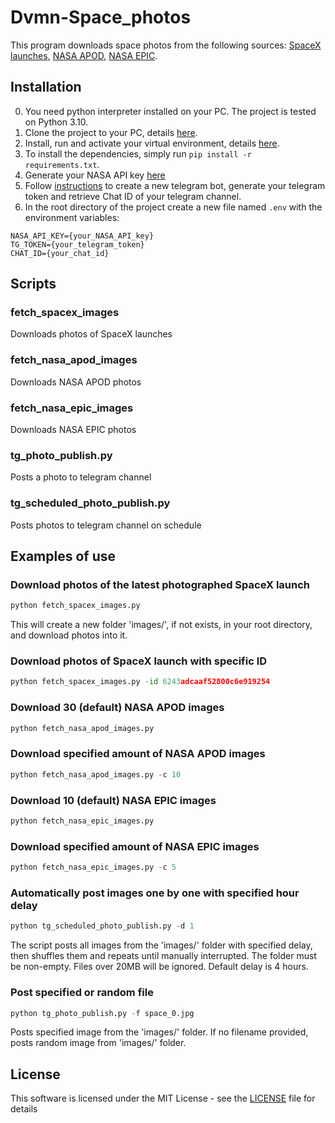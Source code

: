# Dvmn-Space_photos
This program downloads space photos from the following sources: [SpaceX launches](https://docs.spacexdata.com/), [NASA APOD](https://apod.nasa.gov/apod/), [NASA EPIC](https://epic.gsfc.nasa.gov/).

## Installation
0. You need python interpreter installed on your PС. The project is tested on Python 3.10.
1. Clone the project to your PC, details [here](https://docs.github.com/en/repositories/creating-and-managing-repositories/cloning-a-repository).
2. Install, run and activate your virtual environment, details [here](https://docs.python-guide.org/dev/virtualenvs/).
3. To install the dependencies, simply run ```pip install -r requirements.txt```.
4. Generate your NASA API key [here](https://api.nasa.gov/) 
5. Follow [instructions](https://sitogon.ru/blog/252-kak-sozdat-telegram-bot-poluchit-ego-token-i-chat-id) to create a new telegram bot, generate your telegram token and retrieve Chat ID of your telegram channel.
6. In the root directory of the project create a new file named `.env` with the environment variables:
```
NASA_API_KEY={your_NASA_API_key}
TG_TOKEN={your_telegram_token}
CHAT_ID={your_chat_id}
```

## Scripts
### fetch_spacex_images
Downloads photos of SpaceX launches

### fetch_nasa_apod_images
Downloads NASA APOD photos

### fetch_nasa_epic_images
Downloads NASA EPIC photos

### tg_photo_publish.py
Posts a photo to telegram channel

### tg_scheduled_photo_publish.py
Posts photos to telegram channel on schedule

## Examples of use

### Download photos of the latest photographed SpaceX launch
```python
python fetch_spacex_images.py
```
This will create a new folder 'images/', if not exists, in your root directory, and download photos into it.

### Download photos of SpaceX launch with specific ID
```python
python fetch_spacex_images.py -id 6243adcaaf52800c6e919254
```

### Download 30 (default) NASA APOD images
```python
python fetch_nasa_apod_images.py
```

### Download specified amount of NASA APOD images
```python
python fetch_nasa_apod_images.py -c 10
```

### Download 10 (default) NASA EPIC images
```python
python fetch_nasa_epic_images.py
```

### Download specified amount of NASA EPIC images
```python
python fetch_nasa_epic_images.py -c 5
```

### Automatically post images one by one with specified hour delay
```python
python tg_scheduled_photo_publish.py -d 1
```
The script posts all images from the 'images/' folder with specified delay, then shuffles them and repeats until manually interrupted.
The folder must be non-empty.
Files over 20MB will be ignored. Default delay is 4 hours.

### Post specified or random file
```python
python tg_photo_publish.py -f space_0.jpg
```
Posts specified image from the 'images/' folder. If no filename provided, posts random image from 'images/' folder. 

## License
This software is licensed under the MIT License - see the [LICENSE](https://github.com/vdesyatke/Dvmn-Weather/blob/master/LICENSE) file for details
